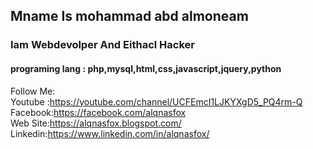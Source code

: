 <h2>Mname Is mohammad abd almoneam</h2>
<h3>Iam <strong>Webdevolper And Eithacl Hacker</strong></h3>
<h4>programing lang : php,mysql,html,css,javascript,jquery,python</h4>
<p>
Follow Me:<br>
Youtube :<a href="https://youtube.com/channel/UCFEmcI1LJKYXgD5_PQ4rm-Q">https://youtube.com/channel/UCFEmcI1LJKYXgD5_PQ4rm-Q</a><br>
Facebook:<a href="https://facebook.com/alqnasfox">https://facebook.com/alqnasfox</a><br>
Web Site:<a href="https://alqnasfox.blogspot.com">https://alqnasfox.blogspot.com/</a><br>
Linkedin:<a href="https://www.linkedin.com/in/alqnasfox/">https://www.linkedin.com/in/alqnasfox/</a><br>
</p>

<!---
qnfox/qnfox is a ✨ special ✨ repository because its `README.md` (this file) appears on your GitHub profile.
You can click the Preview link to take a look at your changes.
--->

